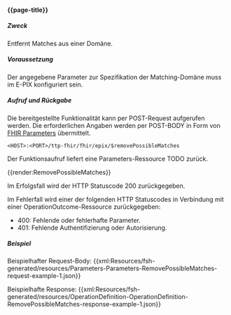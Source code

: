 #### {{page-title}}

##### **Zweck**
Entfernt Matches aus einer Domäne.

##### **Voraussetzung**
Der angegebene Parameter zur Spezifikation der Matching-Domäne muss im E-PIX konfiguriert sein.

##### **Aufruf und Rückgabe**
Die bereitgestellte Funktionalität kann per POST-Request aufgerufen werden. Die erforderlichen Angaben werden per POST-BODY in Form von [FHIR Parameters](https://www.hl7.org/fhir/parameters.html) übermittelt.

`<HOST>:<PORT>/ttp-fhir/fhir/epix/$removePossibleMatches`

Der Funktionsaufruf liefert eine Parameters-Ressource TODO zurück.

{{render:RemovePossibleMatches}}

Im Erfolgsfall wird der HTTP Statuscode 200 zurückgegeben.

Im Fehlerfall wird einer der folgenden HTTP Statuscodes in Verbindung mit einer OperationOutcome-Ressource zurückgegeben:

* 400: Fehlende oder fehlerhafte Parameter.
* 401: Fehlende Authentifizierung oder Autorisierung.


##### **Beispiel**
Beispielhafter Request-Body:
{{xml:Resources/fsh-generated/resources/Parameters-Parameters-RemovePossibleMatches-request-example-1.json}}

Beispielhafte Response:
{{xml:Resources/fsh-generated/resources/OperationDefinition-OperationDefinition-RemovePossibleMatches-response-example-1.json}}
